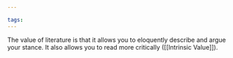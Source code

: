 ```yaml
---

tags: 
---
```


The value of literature is that it allows you to eloquently describe and argue your stance. It also allows you to read more critically ([[Intrinsic Value]]).